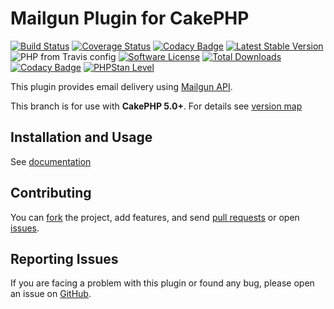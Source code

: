 # Mailgun Plugin for CakePHP

[![Build Status](https://img.shields.io/travis/narendravaghela/cakephp-mailgun)](https://travis-ci.org/narendravaghela/cakephp-mailgun)
[![Coverage Status](https://codecov.io/gh/narendravaghela/cakephp-mailgun/branch/master/graph/badge.svg)](https://codecov.io/gh/narendravaghela/cakephp-mailgun)
[![Codacy Badge](https://api.codacy.com/project/badge/Coverage/c1151097165e4f52bf0a41a3b14911db)](https://www.codacy.com/manual/challgren/cakephp-mailgun?utm_source=github.com&utm_medium=referral&utm_content=narendravaghela/cakephp-mailgun&utm_campaign=Badge_Coverage)
[![Latest Stable Version](https://img.shields.io/packagist/v/narendravaghela/cakephp-mailgun)](https://packagist.org/packages/narendravaghela/cakephp-mailgun)
![PHP from Travis config](https://img.shields.io/travis/php-v/narendravaghela/cakephp-mailgun)
[![Software License](https://img.shields.io/badge/license-MIT-brightgreen.svg?style=flat-square)](LICENSE)
[![Total Downloads](https://img.shields.io/packagist/dt/narendravaghela/cakephp-mailgun)](https://packagist.org/packages/narendravaghela/cakephp-mailgun)
[![Codacy Badge](https://api.codacy.com/project/badge/Grade/c1151097165e4f52bf0a41a3b14911db)](https://www.codacy.com/manual/challgren/cakephp-mailgun?utm_source=github.com&amp;utm_medium=referral&amp;utm_content=narendravaghela/cakephp-mailgun&amp;utm_campaign=Badge_Grade)
[![PHPStan Level](https://img.shields.io/badge/PHPStan%20Level-7-brightgreen)](https://github.com/phpstan/phpstan)

This plugin provides email delivery using [Mailgun API](https://www.mailgun.com/).

This branch is for use with **CakePHP 5.0+**. For details see [version map](https://github.com/narendravaghela/cakephp-mailgun/wiki) 

## Installation and Usage

See [documentation](https://github.com/narendravaghela/cakephp-mailgun/tree/master/docs)

## Contributing
You can [fork](https://help.github.com/articles/fork-a-repo) the project, add features, and send [pull requests](https://help.github.com/articles/using-pull-requests) or open [issues](https://github.com/narendravaghela/cakephp-mailgun/issues).

## Reporting Issues

If you are facing a problem with this plugin or found any bug, please open an issue on [GitHub](https://github.com/narendravaghela/cakephp-mailgun/issues).
